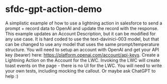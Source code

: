 # sfdc-gpt-action-demo

A simplistic example of how to use a lightning action in salesforce to send a prompt + record data to OpenAI and update the record with the response.
This example updates an Account Description, but it can be modified for any use case. It is hard coded to use the text-davinici-003 model, but that can be changed to use any model that uses the same prompt/temperature structure.
You will need to setup an account with OpenAI and get your API key (bearer) here: https://platform.openai.com/account/api-keys.
Create a Lightning Action on the Account for the LWC.
Invoking the LWC will create toast events on the page - there is no UI for the LWC.
You will need to write your own tests, including mocking the callout. Or maybe ask ChatGPT to help :)
